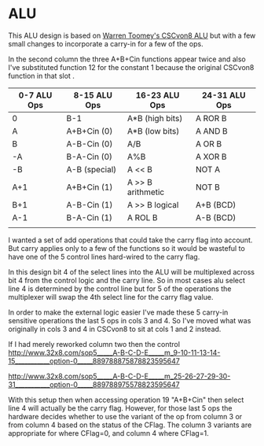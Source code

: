 # ALU 

This ALU design is based on [Warren Toomey's CSCvon8 ALU](https://github.com/DoctorWkt/CSCvon8/blob/master/Docs/CSCvon8_design.md) but with a few small changes to incorporate a carry-in for a few of the ops.

In the second column the three A+B+Cin functions appear twice and also I've substituted function 12 for the constant 1 because the original CSCvon8 function in that slot . 

| 0-7 ALU Ops | 8-15 ALU Ops  | 16-23 ALU Ops     | 24-31 ALU Ops |
|-------------|---------------|-------------------|---------------|
| 0           | B-1           | A*B (high bits)   | A ROR B       |
| A           | A+B+Cin (0)   | A*B (low bits)    | A AND B       |
| B           | A-B-Cin (0)   | A/B               | A OR B        |
| -A          | B-A-Cin (0)   | A%B               | A XOR B       |
| -B          | A-B (special) | A << B            | NOT A         |
| A+1         | A+B+Cin (1)   | A >> B arithmetic | NOT B         |
| B+1         | A-B-Cin (1)   | A >> B logical    | A+B (BCD)     |
| A-1         | B-A-Cin (1)   | A ROL B           | A-B (BCD)     |
|             |               |                   |               |

I wanted a set of add operations that could take the carry flag into account. But carry applies only to a few of the functions so it would be wasteful to have one of the 5 control lines hard-wired to the carry flag. 

In this design bit 4 of the select lines into the ALU will be multiplexed across bit 4 from the control logic and the carry line.
So in most cases alu select line 4 is determined by the control line but for 5 of the operations the multiplexer will swap the 4th select line for the carry flag value. 

In order to make the external logic easier I've made these 5 carry-in sensitive operations the last 5 ops in cols 3 and 4. So I've moved what was originally in cols 3 and 4 in CSCvon8 to sit at cols 1 and 2 instead.

If I had merely reworked column two then the control http://www.32x8.com/sop5_____A-B-C-D-E_____m_9-10-11-13-14-15___________option-0_____889788875878823595647

http://www.32x8.com/sop5_____A-B-C-D-E_____m_25-26-27-29-30-31___________option-0_____889788975578823595647

With this setup then when accessing operation 19 "A+B+Cin" then select line 4 will actually be the carry flag.
However, for those last 5 ops the hardware decides whether to use the variant of the op from column 3 or from column 4 based on the status of the CFlag. The column 3 variants are appropriate for where CFlag=0, and column 4 where CFlag=1.


